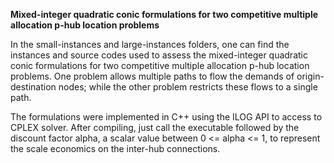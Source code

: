 **Mixed-integer quadratic conic formulations for two competitive multiple allocation p-hub location problems**

In the small-instances and large-instances folders, one can find the instances and source codes used to
assess the mixed-integer quadratic conic formulations for two competitive multiple allocation p-hub location problems.
One problem allows multiple paths to flow the demands of origin-destination nodes; while the other problem
restricts these flows to a single path.  

The formulations were implemented in C++ using the ILOG API to access to CPLEX solver. After compiling, 
just call the executable followed by the discount factor alpha, a scalar value between 0 <= alpha <= 1, to represent
the scale economics on the inter-hub connections.
